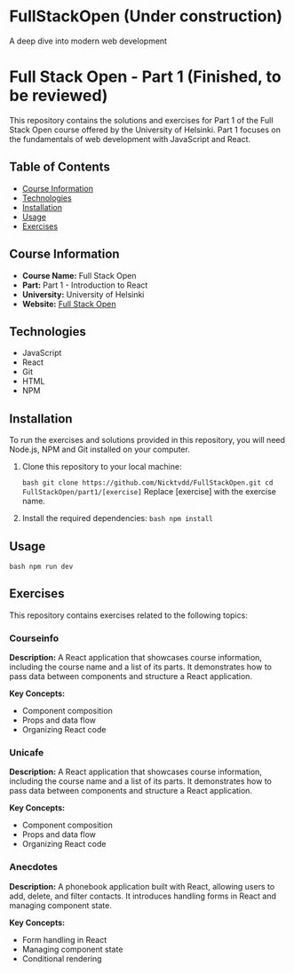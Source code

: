 # FullStackOpen (Under construction)
A deep dive into modern web development

# Full Stack Open - Part 1 (Finished, to be reviewed)

This repository contains the solutions and exercises for Part 1 of the Full Stack Open course offered by the University of Helsinki. Part 1 focuses on the fundamentals of web development with JavaScript and React.

## Table of Contents

- [Course Information](#course-information)
- [Technologies](#technologies)
- [Installation](#installation)
- [Usage](#usage)
- [Exercises](#exercises)

## Course Information

- **Course Name:** Full Stack Open
- **Part:** Part 1 - Introduction to React
- **University:** University of Helsinki
- **Website:** [Full Stack Open](https://fullstackopen.com/)

## Technologies

- JavaScript
- React
- Git
- HTML
- NPM

## Installation

To run the exercises and solutions provided in this repository, you will need Node.js, NPM and Git installed on your computer.

1. Clone this repository to your local machine:

   ``bash
   git clone https://github.com/Nicktvdd/FullStackOpen.git
   cd FullStackOpen/part1/[exercise]``
   Replace [exercise] with the exercise name.
2. Install the required dependencies:
    ``bash
   npm install``

## Usage
``bash
npm run dev``

## Exercises
This repository contains exercises related to the following topics:

### Courseinfo
**Description:** A React application that showcases course information, including the course name and a list of its parts. It demonstrates how to pass data between components and structure a React application.

**Key Concepts:**
- Component composition
- Props and data flow
- Organizing React code

### Unicafe
**Description:** A React application that showcases course information, including the course name and a list of its parts. It demonstrates how to pass data between components and structure a React application.

**Key Concepts:**
- Component composition
- Props and data flow
- Organizing React code

### Anecdotes
**Description:** A phonebook application built with React, allowing users to add, delete, and filter contacts. It introduces handling forms in React and managing component state.

**Key Concepts:**
- Form handling in React
- Managing component state
- Conditional rendering
